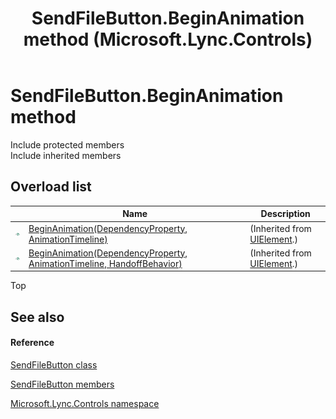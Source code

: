 ﻿---
title: SendFileButton.BeginAnimation method  (Microsoft.Lync.Controls)
TOCTitle: 'BeginAnimation method '
ms:assetid: Overload:Microsoft.Lync.Controls.SendFileButton.BeginAnimation_DI_3_UC_OCS14MrefLyncWPF
ms:mtpsurl: https://msdn.microsoft.com/en-us/library/microsoft.lync.controls.sendfilebutton.beginanimation_di_3_uc_ocs14mreflyncwpf(v=office.15)
ms:contentKeyID: 48593811
ms.date: 07/28/2014
mtps_version: v=office.15
f1_keywords:
- Microsoft.Lync.Controls.SendFileButton.BeginAnimation
dev_langs:
- CSharp
- JScript
- VB
- other
---

# SendFileButton.BeginAnimation method

Include protected members  
Include inherited members  

## Overload list

<table>
<thead>
<tr class="header">
<th> </th>
<th>Name</th>
<th>Description</th>
</tr>
</thead>
<tbody>
<tr class="odd">
<td><img src="images/Hh347903.pubmethod(Office.15).gif" title="Public method" alt="Public method" /></td>
<td><a href="http://msdn2.microsoft.com/en-us/library/ms598906">BeginAnimation(DependencyProperty, AnimationTimeline)</a></td>
<td>(Inherited from <a href="http://msdn2.microsoft.com/en-us/library/ms590078">UIElement</a>.)</td>
</tr>
<tr class="even">
<td><img src="images/Hh347903.pubmethod(Office.15).gif" title="Public method" alt="Public method" /></td>
<td><a href="http://msdn2.microsoft.com/en-us/library/ms598905">BeginAnimation(DependencyProperty, AnimationTimeline, HandoffBehavior)</a></td>
<td>(Inherited from <a href="http://msdn2.microsoft.com/en-us/library/ms590078">UIElement</a>.)</td>
</tr>
</tbody>
</table>


Top

## See also

#### Reference

[SendFileButton class](sendfilebutton-class-microsoft-lync-controls_1.md)

[SendFileButton members](sendfilebutton-members-microsoft-lync-controls_1.md)

[Microsoft.Lync.Controls namespace](microsoft-lync-controls-namespace_1.md)

